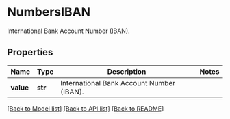 # NumbersIBAN

International Bank Account Number (IBAN).

## Properties
Name | Type | Description | Notes
------------ | ------------- | ------------- | -------------
**value** | **str** | International Bank Account Number (IBAN). | 

[[Back to Model list]](../README.md#documentation-for-models) [[Back to API list]](../README.md#documentation-for-api-endpoints) [[Back to README]](../README.md)


